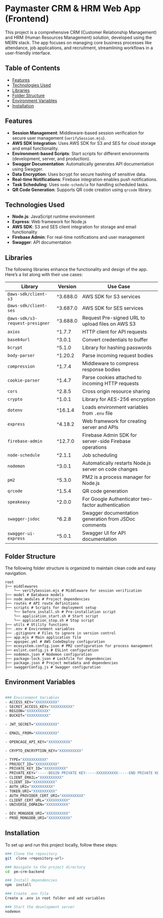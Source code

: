 # Paymaster CRM & HRM Web App (Frontend)

This project is a comprehensive CRM (Customer Relationship Management) and HRM (Human Resources Management) solution, developed using the MERN stack. The app focuses on managing core business processes like attendance, job applications, and recruitment, streamlining workflows in a user-friendly interface.

## Table of Contents

- [Features](#features)
- [Technologies Used](#technologies-used)
- [Libraries](#libraries)
- [Folder Structure](#folder-structure)
- [Environment Variables](#environment-variables)
- [Installation](#installation)

## Features

- **Session Management**: Middleware-based session verification for secure user management (`verifySession.mjs`).
- **AWS SDK Integration**: Uses AWS SDK for S3 and SES for cloud storage and email functionality.
- **Environment-based Scripts**: Start scripts for different environments (development, server, and production).
- **Swagger Documentation**: Automatically generates API documentation using Swagger.
- **Data Encryption**: Uses bcrypt for secure hashing of sensitive data.
- **Real-time Notifications**: Firebase integration enables push notifications.
- **Task Scheduling**: Uses `node-schedule` for handling scheduled tasks.
- **QR Code Generation**: Supports QR code creation using `qrcode` library.

## Technologies Used

- **Node.js**: JavaScript runtime environment
- **Express**: Web framework for Node.js
- **AWS SDK**: S3 and SES client integration for storage and email functionality
- **Firebase Admin**: For real-time notifications and user management
- **Swagger**: API documentation

## Libraries

The following libraries enhance the functionality and design of the app. Here’s a list along with their use cases:

| Library                         | Version  | Use Case                                               |
| ------------------------------- | -------- | ------------------------------------------------------ |
| `@aws-sdk/client-s3`            | ^3.688.0 | AWS SDK for S3 services                                |
| `@aws-sdk/client-ses`           | ^3.687.0 | AWS SDK for SES services                               |
| `@aws-sdk/s3-request-presigner` | ^3.688.0 | Request Pre-signed URL to upload files on AWS S3       |
| `axios`                         | ^1.7.7   | HTTP client for API requests                           |
| `base64url`                     | ^3.0.1   | Convert credentials to buffer                          |
| `bcrypt`                        | ^5.1.0   | Library for hashing passwords                          |
| `body-parser`                   | ^1.20.2  | Parse incoming request bodies                          |
| `compression`                   | ^1.7.4   | Middleware to compress response bodies                 |
| `cookie-parser`                 | ^1.4.7   | Parse cookies attached to incoming HTTP requests       |
| `cors`                          | ^2.8.5   | Cross origin resource sharing                          |
| `crypto`                        | ^1.0.1   | Library for AES-256 encryption                         |
| `dotenv`                        | ^16.1.4  | Loads environment variables from `.env` file           |
| `express`                       | ^4.18.2  | Web framework for creating server and APIs             |
| `firebase-admin`                | ^12.7.0  | Firebase Admin SDK for server-side Firebase operations |
| `node-schedule`                 | ^2.1.1   | Job scheduling                                         |
| `nodemon`                       | ^3.0.1   | Automatically restarts Node.js server on code changes  |
| `pm2`                           | ^5.3.0   | PM2 is a process manager for Node.js                   |
| `qrcode`                        | ^1.5.4   | QR code generation                                     |
| `speakeasy`                     | ^2.0.0   | For Google Authenticator two-factor authentication     |
| `swagger-jsdoc`                 | ^6.2.8   | Swagger documentation generation from JSDoc comments   |
| `swagger-ui-express`            | ^5.0.1   | Swagger UI for API documentation                       |

## Folder Structure

The following folder structure is organized to maintain clean code and easy navigation.

```plaintext
root
├── middlewares
	└── verifySession.mjs # Middleware for session verification
├── model # Database models
├── node_modules # Project dependencies
├── routes # API route definitions
├── scripts # Scripts for deployment setup
	└── before_install.sh # Pre-installation script
	└── application_start.sh # Start script
	└── application_stop.sh # Stop script
├── utils # Utility functions
├── .env # Environment variables
├── .gitignore # Files to ignore in version control
├── app.mjs # Main application file
├── appspec.yml # AWS CodeDeploy configuration
├── ecosystem.config.json # PM2 configuration for process management
├── eslint.config.js # ESLint configuration
├── nodemon.json # Nodemon configuration
├── package-lock.json # Lockfile for dependencies
├── package.json # Project metadata and dependencies
├── swaggerConfig.js # Swagger configuration
```

## Environment Variables

```bash

### Environment Variables
- ACCESS_KEY="XXXXXXXXXX"
- SECRET_ACCESS_KEY="XXXXXXXXXX"
- REGION="XXXXXXXXXX"
- BUCKET="XXXXXXXXXX"

- JWT_SECRET="XXXXXXXXXX"

- EMAIL_FROM="XXXXXXXXXX"

- OPENCAGE_API_KEY="XXXXXXXXXX"

- CRYPTO_ENCRYPTION_KEY="XXXXXXXXXX"

- TYPE="XXXXXXXXXXX"
- PROJECT_ID="XXXXXXXXXX"
- PRIVATE_KEY_ID="XXXXXXXXXX"
- PRIVATE_KEY="-----BEGIN PRIVATE KEY-----XXXXXXXXXX-----END PRIVATE KEY-----\n"
- CLIENT_EMAIL="XXXXXXXXXX"
- CLIENT_ID="XXXXXXXXXX"
- AUTH_URI="XXXXXXXXXX"
- TOKEN_URI="XXXXXXXXXX"
- AUTH_PROVIDER_CERT_URI="XXXXXXXXXX"
- CLIENT_CERT_URL="XXXXXXXXXX"
- UNIVERSE_DOMAIN="XXXXXXXXXX"

- DEV_MONGODB_URI="XXXXXXXXXX"
- PROD_MONGODB_URI="XXXXXXXXXX"
```

## Installation

To set up and run this project locally, follow these steps:

```bash
### Clone the repository
git  clone <repository-url>

### Navigate to the project directory
cd  pm-crm-backend

### Install dependencies
npm  install

### Create .env file
Create a .env in root folder and add variables

### Start the development server
nodemon
```

